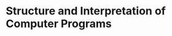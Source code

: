 <!--
author:   FilliDeFilla

email:    info@fillidefilla.com

version:  0.0.1

language: en

narrator: US English Female

comment:  Structure and Interpretation of Computer Programs

-->

# Structure and Interpretation of Computer Programs
